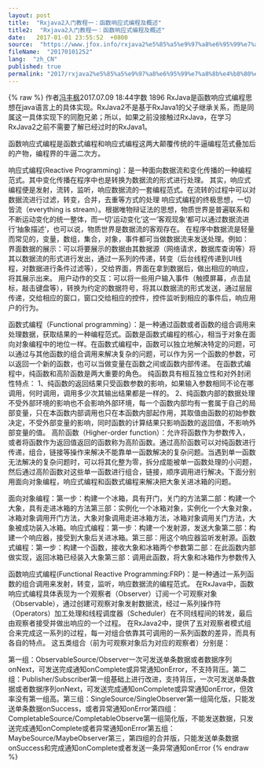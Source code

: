 ```yaml
---
layout: post
title:  "Rxjava2入门教程一：函数响应式编程及概述"
title2:  "Rxjava2入门教程一：函数响应式编程及概述"
date:   2017-01-01 23:55:52  +0800
source:  "https://www.jfox.info/rxjava2%e5%85%a5%e9%97%a8%e6%95%99%e7%a8%8b%e4%b8%80%e5%87%bd%e6%95%b0%e5%93%8d%e5%ba%94%e5%bc%8f%e7%bc%96%e7%a8%8b%e5%8f%8a%e6%a6%82%e8%bf%b0.html"
fileName:  "20170101252"
lang:  "zh_CN"
published: true
permalink: "2017/rxjava2%e5%85%a5%e9%97%a8%e6%95%99%e7%a8%8b%e4%b8%80%e5%87%bd%e6%95%b0%e5%93%8d%e5%ba%94%e5%bc%8f%e7%bc%96%e7%a8%8b%e5%8f%8a%e6%a6%82%e8%bf%b0.html"
---
```

{% raw %}
作者[冯丰枫](/u/f7176d6d53d2)2017.07.09 18:44字数 1896
        RxJava是函数响应式编程思想在java语言上的具体实现。RxJava2不是基于RxJava1的父子继承关系，而是同属这一具体实现下的同胞兄弟；所以，如果之前没接触过RxJava，在学习RxJava2之前不需要了解已经过时的RxJava1。

函数响应式编程是函数式编程和响应式编程这两大颠覆传统的牛逼编程范式叠加后的产物，编程界的牛逼二次方。

响应式编程(Reactive Programming)：是一种面向数据流和变化传播的一种编程范式。其中变化传播在程序中也是转换为数据流的形式进行处理。        其实，响应式编程便是发射，流转，监听，响应数据流的一套编程范式。在流转的过程中可以对数据流进行过滤，转变，合并，去重等方式的处理        响应式编程的终极思想，一切皆流（everything is stream）。根据唯物辩证法的思想，物质世界是普遍联系和不断运动变化的统一整体，而一切‘运动变化’这一‘客观现象’都可以通过数据流进行‘抽象描述’，也可以说，物质世界是数据流的客观存在。        在程序中数据流是轻量而常见的，变量，数组，集合，对象，事件都可当做数据流来发送处理。例如：        界面数据的展示：可以将要展示的数据由其数据源（网络请求，数据库查询等）将其以数据流的形式进行发出，通过一系列的传递，转变（后台线程传递到UI线程，对数据进行条件过滤等），交给界面，界面在拿到数据后，做出相应的响应，将其展示出来。        用户动作的交互：可以将一些用户输入事件（触摸屏幕，点击鼠标，敲击键盘等），转换为约定的数据符号，将其以数据流的形式发送，通过层层传递，交给相应的窗口，窗口交给相应的控件，控件监听到相应的事件后，响应用户的行为。

函数式编程（Functional programming）：是一种通过函数或者函数的组合调用来处理数据，获取结果的一种编程范式。函数是函数式编程的核心，相当于对象在面向对象编程中的地位一样。在函数式编程中，函数可以独立地解决特定的问题，可以通过与其他函数的组合调用来解决复杂的问题，可以作为另一个函数的参数，可以返回一个新的函数，也可以当做变量在函数之间或函数内部传递。        在函数式编程中，纯函数和高阶函数是两大重要的角色。        纯函数具有相互独立性和对外封闭性特点：        1、纯函数的返回结果只受函数参数的影响，如果输入参数相同不论在哪调用，何时调用，调用多少次其输出结果都是一样的。        2、纯函数内部的数据处理不受外部环境的影响也不会影响外部环境，每一个函数内部均有一套属于自己的局部变量，只在本函数内部调用也只在本函数内部起作用，其取值由函数的初始参数决定，不受外部变量的影响，同时函数的计算结果只影响函数的返回值，不影响外部变量的值。        高阶函数（Higher-order function）：允许将函数作为参数传入，或者将函数作为返回值返回的函数称为高阶函数。通过高阶函数可以对纯函数进行传递，组合，链接等操作来解决不能靠单一函数解决的复杂问题。当遇到单一函数无法解决的复杂问题时，可以将其化整为零，拆分成能被单一函数处理的小问题，然后通过高阶函数对这些单一函数进行组合，链接，顺序调用进行解决。下面分别用面向对象编程，响应式编程和函数式编程来解决把大象关进冰箱的问题。

面向对象编程：第一步：构建一个冰箱，具有开门，关门的方法第二部：构建一个大象，具有走进冰箱的方法第三部：实例化一个冰箱对象，实例化一个大象对象，冰箱对象调用开门方法，大象对象调用走进冰箱方法，冰箱对象调用关门方法，大象被成功装入冰箱。响应式编程：第一步：构建一个发射源，发送大象第二部：构建一个响应器，接受到大象后关进冰箱。第三部：用这个响应器监听发射源。函数式编程：第一步：构建一个函数，接收大象和冰箱两个参数第二部：在此函数内部做实现，返回冰箱已经装入大象第三部：调用此函数，将大象和冰箱作为参数传入

函数响应式编程(Functional Reactive Programming:FRP)：是一种通过一系列函数的组合调用来发射，转变，监听，响应数据流的编程范式。        在RxJava中，函数响应式编程具体表现为一个观察者（Observer）订阅一个可观察对象（Observable），通过创建可观察对象发射数据流，经过一系列操作符（Operators）加工处理和线程调度器（Scheduler）在不同线程间的转发，最后由观察者接受并做出响应的一个过程。        在RxJava2中，提供了五对观察者模式组合来完成这一系列的过程，每一对组合依靠其可调用的一系列函数的差异，而具有各自的特点。        这五类组合（前为可观察对象后为对应的观察者）分别是：

第一组：ObservableSource/Observer一次可发送单条数据或者数据序列onNext，可发送完成通知onComplete或异常通知onError，不支持背压。第二组：Publisher/Subscriber第一组基础上进行改进，支持背压，一次可发送单条数据或者数据序列onNext，可发送完成通知onComplete或异常通知onError，但效率没有第一组高。第三组：SingleSource/SingleObserver第一组简化版，只能发送单条数据onSuccess，或者异常通知onError第四组：CompletableSource/CompletableObserve第一组简化版，不能发送数据，只发送完成通知onComplete或者异常通知onError第五组：MaybeSource/MaybeObserver第三，第四组的合并版，只能发送单条数据onSuccess和完成通知onComplete或者发送一条异常通知onError
{% endraw %}
